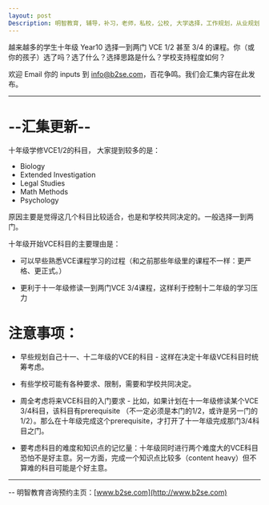 ```yaml
---
layout: post
Description: 明智教育, 辅导，补习，老师，私校，公校, 大学选择，工作规划，从业规划， VCE, VCE课程选择, Select VCE Subjects, Doing what VCE subjects in Year 10, Y10, Universities Selection, Career Education, Career Advisors, Guidance, Private Schools, Selective Schools, Writing tutoring, Interviews tutoring, Resume Writing 
---
```




越来越多的学生十年级 Year10 选择一到两门 VCE 1/2 甚至 3/4 的课程。你（或你的孩子）选了吗？选了什么？选择思路是什么？学校支持程度如何？

欢迎 Email 你的 inputs 到 info@b2se.com，百花争鸣。我们会汇集内容在此发布。

-----------------

# --汇集更新--


十年级学修VCE1/2的科目， 大家提到较多的是：

- Biology
- Extended Investigation
- Legal Studies
- Math Methods 
- Psychology

原因主要是觉得这几个科目比较适合，也是和学校共同决定的。一般选择一到两门。

十年级开始VCE科目的主要理由是：

- 可以早些熟悉VCE课程学习的过程（和之前那些年级里的课程不一样：更严格、更正式。）

- 更利于十一年级修读一到两门VCE 3/4课程，这样利于控制十二年级的学习压力

# 注意事项：

- 早些规划自己十一、十二年级的VCE的科目 - 这样在决定十年级VCE科目时统筹考虑。

- 有些学校可能有各种要求、限制，需要和学校共同决定。

- 周全考虑将来VCE科目的入门要求 - 比如，如果计划在十一年级修读某个VCE 3/4科目，该科目有prerequisite （不一定必须是本门的1/2，或许是另一门的1/2）。那么在十年级完成这个prerequisite，才打开了十一年级完成那门3/4科目之门。

- 要考虑科目的难度和知识点的记忆量：十年级同时进行两个难度大的VCE科目恐怕不是好主意。另一方面，完成一个知识点比较多（content heavy）但不算难的科目可能是个好主意。



	
--------
-- 明智教育咨询预约主页：[www.b2se.com](http://www.b2se.com)

